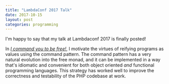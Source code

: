 ```yaml
---
title: "LambdaConf 2017 Talk"
date: 2017-10-15
layout: post
categories: programming
---
```


I'm happy to say that my talk at Lambdaconf 2017 is finally posted!

In [_I command you to be free!_](https://www.youtube.com/watch?v=Ej5FQtEgTBw), I motivate the virtues of reifying programs as values using the command pattern.
The command pattern has a very natural evolution into the free monad, and it can be implemented in a way that's idiomatic and convenient for both object oriented *and* functional programming languages.
This strategy has worked well to improve the correctness and testability of the PHP codebase at work.
